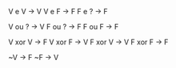 V e V -> V
V e F -> F
F e ? -> F

V ou ? -> V
F ou ? -> F
F ou F -> F

V xor V -> F
V xor F -> V
F xor V -> V
F xor F -> F

~V -> F
~F -> V
